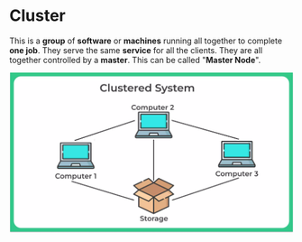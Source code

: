 # Cluster

This is a **group** of **software** or **machines** running all together to complete **one job**. They serve the same **service** for all the clients. They are all together controlled by a **master**. This can be called "**Master Node**".

<img src="../images/Clustered-System.png">